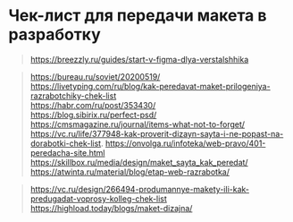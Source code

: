# Чек-лист для передачи макета в разработку
> https://breezzly.ru/guides/start-v-figma-dlya-verstalshhika

> https://bureau.ru/soviet/20200519/  
> https://livetyping.com/ru/blog/kak-peredavat-maket-prilogeniya-razrabotchiky-chek-list  
> https://habr.com/ru/post/353430/  
> https://blog.sibirix.ru/perfect-psd/  
> https://cmsmagazine.ru/journal/items-what-not-to-forget/  
> https://vc.ru/life/377948-kak-proverit-dizayn-sayta-i-ne-popast-na-dorabotki-chek-list. 
> https://onvolga.ru/infoteka/web-pravo/401-peredacha-site.html  
> https://skillbox.ru/media/design/maket_sayta_kak_peredat/  
> https://atwinta.ru/material/blog/etap-web-razrabotka/

> https://vc.ru/design/266494-produmannye-makety-ili-kak-predugadat-voprosy-kolleg-chek-list  
> https://highload.today/blogs/maket-dizajna/  
